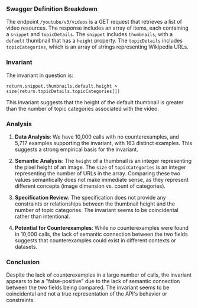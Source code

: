 ### Swagger Definition Breakdown

The endpoint `/youtube/v3/videos` is a GET request that retrieves a list of video resources. The response includes an array of items, each containing a `snippet` and `topicDetails`. The `snippet` includes `thumbnails`, with a `default` thumbnail that has a `height` property. The `topicDetails` includes `topicCategories`, which is an array of strings representing Wikipedia URLs.

### Invariant

The invariant in question is:

`return.snippet.thumbnails.default.height > size(return.topicDetails.topicCategories[])`

This invariant suggests that the height of the default thumbnail is greater than the number of topic categories associated with the video.

### Analysis

1. **Data Analysis**: We have 10,000 calls with no counterexamples, and 5,717 examples supporting the invariant, with 163 distinct examples. This suggests a strong empirical basis for the invariant.

2. **Semantic Analysis**: The `height` of a thumbnail is an integer representing the pixel height of an image. The `size` of `topicCategories` is an integer representing the number of URLs in the array. Comparing these two values semantically does not make immediate sense, as they represent different concepts (image dimension vs. count of categories).

3. **Specification Review**: The specification does not provide any constraints or relationships between the thumbnail height and the number of topic categories. The invariant seems to be coincidental rather than intentional.

4. **Potential for Counterexamples**: While no counterexamples were found in 10,000 calls, the lack of semantic connection between the two fields suggests that counterexamples could exist in different contexts or datasets.

### Conclusion

Despite the lack of counterexamples in a large number of calls, the invariant appears to be a "false-positive" due to the lack of semantic connection between the two fields being compared. The invariant seems to be coincidental and not a true representation of the API's behavior or constraints.
